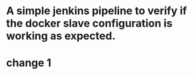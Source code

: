 # A simple jenkins pipeline to verify if the docker slave configuration is working as expected.
# change 1
